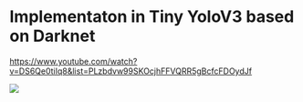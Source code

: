# Implementaton in Tiny YoloV3 based on Darknet

https://www.youtube.com/watch?v=DS6Qe0tiIq8&list=PLzbdvw99SKOcjhFFVQRR5gBcfcFDOydJf


![](Ferrari.gif)
